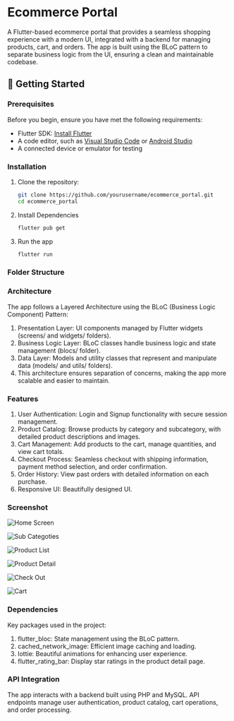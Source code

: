 # Ecommerce Portal

A Flutter-based ecommerce portal that provides a seamless shopping experience with a modern UI, integrated with a backend for managing products, cart, and orders. The app is built using the BLoC pattern to separate business logic from the UI, ensuring a clean and maintainable codebase.

## 🚀 Getting Started

### Prerequisites

Before you begin, ensure you have met the following requirements:

- Flutter SDK: [Install Flutter](https://flutter.dev/docs/get-started/install)
- A code editor, such as [Visual Studio Code](https://code.visualstudio.com/) or [Android Studio](https://developer.android.com/studio)
- A connected device or emulator for testing

### Installation

1. Clone the repository:
   ```bash
   git clone https://github.com/yourusername/ecommerce_portal.git
   cd ecommerce_portal

2. Install Dependencies
   ```bash
   flutter pub get

3. Run the app
   ```bash
   flutter run
   
### Folder Structure



### Architecture
The app follows a Layered Architecture using the BLoC (Business Logic Component) Pattern:

1. Presentation Layer: UI components managed by Flutter widgets (screens/ and widgets/ folders).
2. Business Logic Layer: BLoC classes handle business logic and state management (blocs/ folder).
3. Data Layer: Models and utility classes that represent and manipulate data (models/ and utils/ folders).
4. This architecture ensures separation of concerns, making the app more scalable and easier to maintain.

### Features

1. User Authentication: Login and Signup functionality with secure session management.
2. Product Catalog: Browse products by category and subcategory, with detailed product descriptions and images.
3. Cart Management: Add products to the cart, manage quantities, and view cart totals.
4. Checkout Process: Seamless checkout with shipping information, payment method selection, and order confirmation.
5. Order History: View past orders with detailed information on each purchase.
6. Responsive UI: Beautifully designed UI.

### Screenshot

![Home Screen](assets/screenshots/Categories.png)

![Sub Categoties](assets/screenshots/SubCategories.png)

![Product List](assets/screenshots/ProdeuctList.png)

![Product Detail](assets/screenshots/ProductDetail.png)

![Check Out](assets/screenshots/CheckOut.png)

![Cart](assets/screenshots/MyCart.png)


### Dependencies

Key packages used in the project:

1. flutter_bloc: State management using the BLoC pattern.
2. cached_network_image: Efficient image caching and loading.
3. lottie: Beautiful animations for enhancing user experience.
4. flutter_rating_bar: Display star ratings in the product detail page.

### API Integration

The app interacts with a backend built using PHP and MySQL. API endpoints manage user authentication, product catalog, cart operations, and order processing. 

